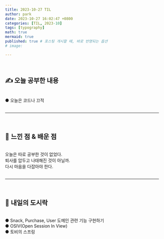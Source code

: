 ```yaml
---
title: 2023-10-27 TIL
author: park
date: 2023-10-27 16:02:47 +0800
categories: [TIL, 2023-10]
tags: [typography]
math: true
mermaid: true
published: true # 포스팅 개시할 때, 바로 반영되는 옵션
# image: 

---
```


<br>

## ✍ 오늘 공부한 내용

<br>
● 오늘은 코드나 끄적<br>
<br>

---

<br>

## 🧠 느낀 점 & 배운 점 

<br>
오늘은 따로 공부한 것이 없었다.<br>
퇴사를 압두고 나태해진 것이 아닐까.<br>
다시 마음을 다잡아야 한다.<br>

<br>

---

<br>

## 🍱 내일의 도시락

<br>
● Snack, Purchase, User 도메인 관련 기능 구현하기<br>
● OSIV(Open Session In View) <br>
● 토비의 스프링<br>
<br>
<br>